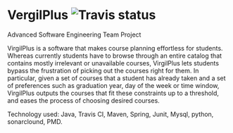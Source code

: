 # VergilPlus ![Travis status](https://travis-ci.com/pow25/vergilplus.svg?branch=master)

Advanced Software Engineering Team Project

VirgilPlus is a software that makes course planning effortless for students.  Whereas currently students have to browse through an entire catalog that contains mostly irrelevant or unavailable courses, VirgilPlus lets students bypass the frustration of picking out the courses right for them.  In particular, given a set of courses that a student has already taken and a set of preferences such as graduation year, day of the week or time window, VirgilPlus outputs the courses that fit these constraints up to a threshold, and eases the process of choosing desired courses.

Technology  used: Java, Travis CI, Maven, Spring, Junit, Mysql, python, sonarclound, PMD.
